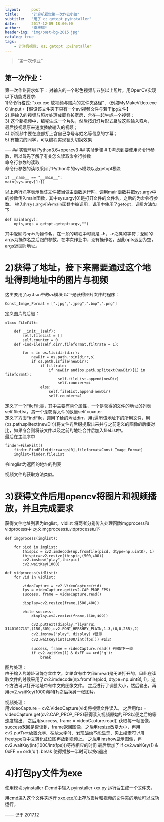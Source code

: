 ```yaml
---
layout:     post
title:      "计算机视觉第一次作业小结"
subtitle:   "用了 os getopt pyinstaller"
date:       2017-12-09 18:00:00
author:     "李彦瑞"
header-img: "img/post-bg-2015.jpg"
catalog: true
tags:
    - 计算机视觉; os; getopt ;pyinstaller
---
```


> “第一次作业”


## 第一次作业：
第一次作业要求如下：
对输入的一个彩色视频与五张以上照片，用OpenCV实现以下功能或要求: </br>
1)命令行格式: “xxx.exe 放视频与照片的文件夹路径” ,（例如MyMakeVideo.exe C:\input ）【假设该文件夹下只有一个avi视频文件与若干jpg文件】 </br>
2) 将输入的视频与照片处理成同样长宽后，合在一起生成一个视频；</br>
3) 这个新视频中，编程生成一个片头，然后按幻灯片形式播放这些输入照片，</br>
最后按视频原来速度播放输入的视频； </br>
4) 新视频中要在底部打上含自己学号与姓名等信息的字幕； </br>
5) 有能力的同学，可以编程实现镜头切换效果； 
</br>



<p id = "build"></p>
---
## 实验环境
	Python3.6+opencv3
## 实验步骤
# 1)考虑到要使用命令行参数，所以首先了解了有关怎么读取命令行参数</br>
命令行参数的读取</br>
命令行参数的读取采用了Python中的sys模块以及getopt模块</br>

	if __name__ == "__main__":
	main(sys.argv[1:])
	
以上两行程序表示当该文件被当做主函数运行时，调用main函数并把sys.argv中的参数传入main函数，其中sys.argv[0]是打开文件的文件名，之后的为命令行参数。
输入的sys.argv[]在main函数中被调用，调用中使用了getopt，调用方法如下

	def main(argv):
		opts,args = getopt.getopt(argv,"")
		
其中返回的opts为操作名，在一般的编程中可能是 –h，-o之类的字符；返回的args为操作名之后跟的参数，在本次作业中，没有操作名，因此opts返回为空，args返回为地址。
# 2)获得了地址，接下来需要通过这个地址得到地址中的图片与视频
这主要用了python中的os模块
以下是获得图片文件的程序：

	Const_Image_Format = [".jpg",".jpeg",".bmp",".png"]
	
定义图片的后缀：

	class FileFilt:
		
		def __init__(self):
			self.fileList = []
			self.counter = 0
		def FindFile(self,dirr,fileformat,filtrate = 1):
			
			for s in os.listdir(dirr):
				newDir = os.path.join(dirr,s)
				if os.path.isfile(newDir):
					if filtrate:
						if newDir and(os.path.splitext(newDir)[1] in fileformat):
							self.fileList.append(newDir)
							self.counter+=1
					else:
						self.fileList.append(newDir)
						self.counter+=1

定义了一个FileFilt类，其中主要有两个属性，一个是获得的文件的地址的列表self.fileList，另一个是获得文件的数量self.counter</br>
定义了方法FindFile，调用了给的地址dirr，用s遍历该地址下的所用文件，用(os.path.splitext(newDir))将文件的后缀提取出来并与之前定义的图像的后缀对比，如果符合则将该文件以及之前的地址合并后加入fileList中。</br>
最后在主程序中

	finder=FileFilt()
		finder.FindFile(dirr=args[0],fileformat=Const_Image_Format)
		imglist=finder.fileList
		
令imglist为返回的地址的列表

视频文件的获取方法类似。
# 3)获得文件后用opencv将图片和视频播放，并且完成要求
获得文件地址列表为imglist，vidlist
将两者分别传入处理函数imgprocess和vidprocess中
定义imgprocess和vidprocess如下

	def imgprocess(imglist):
		
		for picd in imglist:
			thispic = cv2.imdecode(np.fromfile(picd, dtype=np.uint8), 1)
			thispic=cv2.resize(thispic,(500,400))
			cv2.imshow("play",thispic)
			cv2.waitKey(1000)
		
	def vidprocess(vidlist):
		for vid in vidlist:
		   
			videoCapture = cv2.VideoCapture(vid)
			fps = videoCapture.get(cv2.CAP_PROP_FPS)
			success, frame = videoCapture.read()
			
			display=cv2.resize(frame,(500,400))
			
			while success:
				display=cv2.resize(frame,(500,400))
				
				cv2.putText(display,"liyanrui
	3140102743",(150,300),cv2.FONT_HERSHEY_PLAIN,1.3,(0,0,255),2) 
				cv2.imshow("play", display) #显示
				cv2.waitKey(int(1000/int(fps))) #延迟
				
				success, frame = videoCapture.read() #获取下一帧
				if cv2.waitKey(1) & 0xFF == ord('q'):
					break
图片处理：</br>
由于输入的地址可能包含中文，如果含有中文用imread是无法打开的，因此在读取文件的时候采用了cv2.imdecode(np.fromfile(picd, dtype=np.uint8), 1)，这个方法可以打开地址中有中文的图像文件。
之后进行了调整大小，然后输出，再用cv2.waitKey(1000)等待1s之后换另一张图片。

视频处理：</br>
	用videoCapture = cv2.VideoCapture(vid)将视频文件读入。
之后用fps = videoCapture.get(cv2.CAP_PROP_FPS)获得读入视频原始的FPS以便之后的等速度输出。
之后用success, frame = videoCapture.read() 
获取每一帧图像，success返回是否读到，frame返回图像，之后用resize改变大小，再用cv2.putText放置文字。在放文字时，发现皱纹不能显示，网上搜索可以用freetype将中文转化成位图再放到视频上。
之后用imshow显示图像，再cv2.waitKey(int(1000/int(fps)))等待相应的时间
最后增加了
if cv2.waitKey(1) & 0xFF == ord('q'):
                break
使得播放一半时可以按q退出

# 4)打包py文件为exe
使用模块pyinstaller
在cmd中输入 pyinstaller xxx.py
运行后生成一个文件夹，
 
用cmd进入这个文件夹运行 xxx.exe加上存放图片和视频的文件夹的地址可以成功运行。






——  记于 2017.12